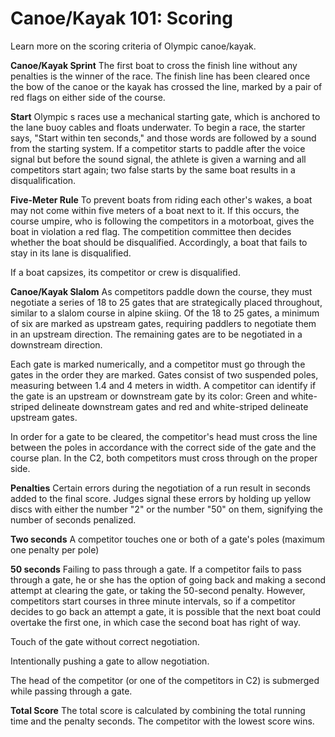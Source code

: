 Canoe/Kayak 101: Scoring
========================

Learn more on the scoring criteria of Olympic canoe/kayak.

**Canoe/Kayak Sprint**
The first boat to cross the finish line without any penalties is the winner of the race. The finish line has been cleared once the bow of the canoe or the kayak has crossed the line, marked by a pair of red flags on either side of the course.

**Start**
Olympic s races use a mechanical starting gate, which is anchored to the lane buoy cables and floats underwater. To begin a race, the starter says, "Start within ten seconds," and those words are followed by a sound from the starting system. If a competitor starts to paddle after the voice signal but before the sound signal, the athlete is given a warning and all competitors start again; two false starts by the same boat results in a disqualification.

**Five-Meter Rule**
To prevent boats from riding each other's wakes, a boat may not come within five meters of a boat next to it. If this occurs, the course umpire, who is following the competitors in a motorboat, gives the boat in violation a red flag. The competition committee then decides whether the boat should be disqualified. Accordingly, a boat that fails to stay in its lane is disqualified.

If a boat capsizes, its competitor or crew is disqualified.

**Canoe/Kayak Slalom**
As competitors paddle down the course, they must negotiate a series of 18 to 25 gates that are strategically placed throughout, similar to a slalom course in alpine skiing. Of the 18 to 25 gates, a minimum of six are marked as upstream gates, requiring paddlers to negotiate them in an upstream direction. The remaining gates are to be negotiated in a downstream direction.

Each gate is marked numerically, and a competitor must go through the gates in the order they are marked. Gates consist of two suspended poles, measuring between 1.4 and 4 meters in width. A competitor can identify if the gate is an upstream or downstream gate by its color: Green and white-striped delineate downstream gates and red and white-striped delineate upstream gates.

In order for a gate to be cleared, the competitor's head must cross the line between the poles in accordance with the correct side of the gate and the course plan. In the C2, both competitors must cross through on the proper side.

**Penalties**
Certain errors during the negotiation of a run result in seconds added to the final score. Judges signal these errors by holding up yellow discs with either the number "2" or the number "50" on them, signifying the number of seconds penalized.

**Two seconds**
A competitor touches one or both of a gate's poles (maximum one penalty per pole)

**50 seconds**
Failing to pass through a gate. If a competitor fails to pass through a gate, he or she has the option of going back and making a second attempt at clearing the gate, or taking the 50-second penalty. However, competitors start courses in three minute intervals, so if a competitor decides to go back an attempt a gate, it is possible that the next boat could overtake the first one, in which case the second boat has right of way.

Touch of the gate without correct negotiation.

Intentionally pushing a gate to allow negotiation.

The head of the competitor (or one of the competitors in C2) is submerged while passing through a gate.

**Total Score**
The total score is calculated by combining the total running time and the penalty seconds. The competitor with the lowest score wins.


